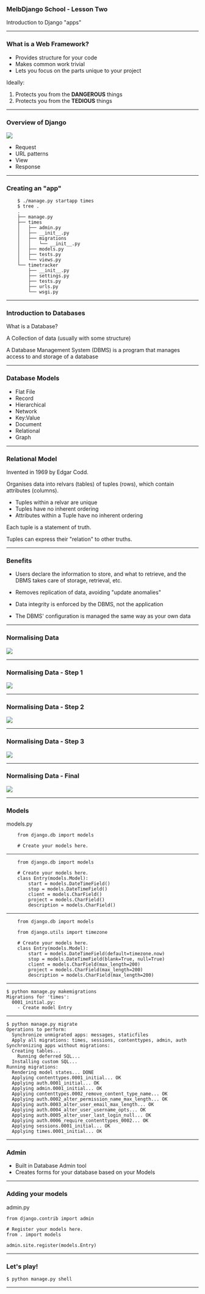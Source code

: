 ### MelbDjango School - Lesson Two

Introduction to Django "apps"

---

###  What is a Web Framework?

- Provides structure for your code
- Makes common work trivial
- Lets you focus on the parts unique to your project

Ideally:

1. Protects you from the __DANGEROUS__ things
2. Protects you from the __TEDIOUS__ things

---

### Overview of Django

![](./img/Request_Response.png)

- Request
- URL patterns
- View
- Response

---

### Creating an "app"

```
    $ ./manage.py startapp times
    $ tree .
    .
    ├── manage.py
    ├── times
    │   ├── admin.py
    │   ├── __init__.py
    │   ├── migrations
    │   │   └── __init__.py
    │   ├── models.py
    │   ├── tests.py
    │   └── views.py
    └── timetracker
        ├── __init__.py
        ├── settings.py
        ├── tests.py
        ├── urls.py
        └── wsgi.py

```

---

### Introduction to Databases

What is a Database?

A Collection of data (usually with some structure)

A Database Management System (DBMS) is a program that manages access to and storage of a database

---

### Database Models

- Flat File
- Record
- Hierarchical
- Network
- Key:Value
- Document
- Relational
- Graph

---

### Relational Model

Invented in 1969 by Edgar Codd.

Organises data into relvars (tables) of tuples (rows), which contain attributes (columns).

- Tuples within a relvar are unique
- Tuples have no inherent ordering
- Attributes within a Tuple have no inherent ordering

Each tuple is a statement of truth.

Tuples can express their "relation" to other truths.


---

### Benefits

- Users declare the information to store, and what to retrieve, and the DBMS takes care of storage, retrieval, etc.

- Removes replication of data, avoiding "update anomalies"

- Data integrity is enforced by the DBMS, not the application

- The DBMS' configuration is managed the same way as your own data

---

### Normalising Data

![](./img/Form_View1.png)

---

### Normalising Data - Step 1

![](./img/Form_View2.png)

---

### Normalising Data - Step 2

![](./img/Form_View3.png)

---

### Normalising Data - Step 3

![](./img/Form_View4.png)

---

### Normalising Data - Final

![](./img/Form_View5.png)

---

### Models

models.py

```
    from django.db import models

    # Create your models here.
```

---

```
    from django.db import models

    # Create your models here.
    class Entry(models.Model):
        start = models.DateTimeField()
        stop = models.DateTimeField()
        client = models.CharField()
        project = models.CharField()
        description = models.CharField()

```

---

```
    from django.db import models

    from django.utils import timezone

    # Create your models here.
    class Entry(models.Model):
        start = models.DateTimeField(default=timezone.now)
        stop = models.DateTimeField(blank=True, null=True)
        client = models.CharField(max_length=200)
        project = models.CharField(max_length=200)
        description = models.CharField(max_length=200)

```

---

```
$ python manage.py makemigrations
Migrations for 'times':
  0001_initial.py:
    - Create model Entry

```

---

```
$ python manage.py migrate
Operations to perform:
  Synchronize unmigrated apps: messages, staticfiles
  Apply all migrations: times, sessions, contenttypes, admin, auth
Synchronizing apps without migrations:
  Creating tables...
    Running deferred SQL...
  Installing custom SQL...
Running migrations:
  Rendering model states... DONE
  Applying contenttypes.0001_initial... OK
  Applying auth.0001_initial... OK
  Applying admin.0001_initial... OK
  Applying contenttypes.0002_remove_content_type_name... OK
  Applying auth.0002_alter_permission_name_max_length... OK
  Applying auth.0003_alter_user_email_max_length... OK
  Applying auth.0004_alter_user_username_opts... OK
  Applying auth.0005_alter_user_last_login_null... OK
  Applying auth.0006_require_contenttypes_0002... OK
  Applying sessions.0001_initial... OK
  Applying times.0001_initial... OK
```

---

### Admin

- Built in Database Admin tool
- Creates forms for your database based on your Models

---

### Adding your models

admin.py
```
from django.contrib import admin

# Register your models here.
from . import models

admin.site.register(models.Entry)
```

---

### Let's play!

```
$ python manage.py shell
```

---
